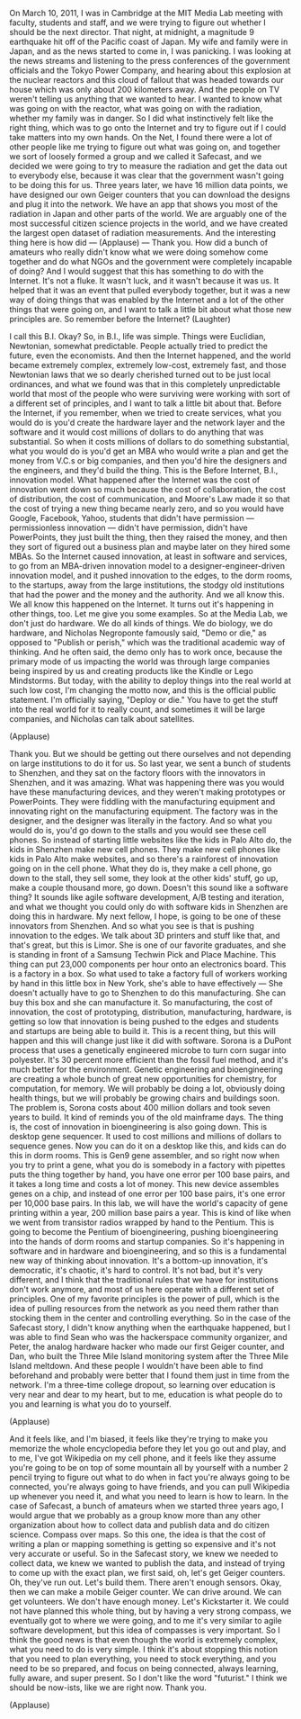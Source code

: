 
On March 10, 2011,
I was in Cambridge at the MIT Media Lab
meeting with faculty, students and staff,
and we were trying to figure out whether
I should be the next director.
That night, at midnight,
a magnitude 9 earthquake
hit off of the Pacific coast of Japan.
My wife and family were in Japan,
and as the news started to come in,
I was panicking.
I was looking at the news streams
and listening to the press conferences
of the government officials
and the Tokyo Power Company,
and hearing about this explosion
at the nuclear reactors
and this cloud of fallout
that was headed towards our house
which was only about 200 kilometers away.
And the people on TV weren&#39;t telling us
anything that we wanted to hear.
I wanted to know what was going on with the reactor,
what was going on with the radiation,
whether my family was in danger.
So I did what instinctively felt like the right thing,
which was to go onto the Internet
and try to figure out
if I could take matters into my own hands.
On the Net, I found there were a lot of other people
like me trying to figure out what was going on,
and together we sort of loosely formed a group
and we called it Safecast,
and we decided we were going to try
to measure the radiation
and get the data out to everybody else,
because it was clear that the government
wasn&#39;t going to be doing this for us.
Three years later,
we have 16 million data points,
we have designed our own Geiger counters
that you can download the designs
and plug it into the network.
We have an app that shows you
most of the radiation in Japan
and other parts of the world.
We are arguably one of the most successful
citizen science projects in the world,
and we have created
the largest open dataset of radiation measurements.
And the interesting thing here
is how did — 
(Applause)
 — Thank you.
How did a bunch of amateurs
who really didn&#39;t know what we were doing
somehow come together
and do what NGOs and the government
were completely incapable of doing?
And I would suggest that this has something to do
with the Internet. It&#39;s not a fluke.
It wasn&#39;t luck, and it wasn&#39;t because it was us.
It helped that it was an event
that pulled everybody together,
but it was a new way of doing things
that was enabled by the Internet
and a lot of the other things that were going on,
and I want to talk a little bit about
what those new principles are.
So remember before the Internet? 
(Laughter)

I call this B.I. Okay?
So, in B.I., life was simple.
Things were Euclidian, Newtonian,
somewhat predictable.
People actually tried to predict the future,
even the economists.
And then the Internet happened,
and the world became extremely complex,
extremely low-cost, extremely fast,
and those Newtonian laws
that we so dearly cherished
turned out to be just local ordinances,
and what we found was that in this
completely unpredictable world
that most of the people who were surviving
were working with sort of a different set of principles,
and I want to talk a little bit about that.
Before the Internet, if you remember,
when we tried to create services,
what you would do is you&#39;d create
the hardware layer and the
network layer and the software
and it would cost millions of dollars
to do anything that was substantial.
So when it costs millions of dollars
to do something substantial,
what you would do is you&#39;d get an MBA
who would write a plan
and get the money
from V.C.s or big companies,
and then you&#39;d hire the designers and the engineers,
and they&#39;d build the thing.
This is the Before Internet, B.I., innovation model.
What happened after the Internet was
the cost of innovation went down so much
because the cost of collaboration,
the cost of distribution,
the cost of communication, and Moore&#39;s Law
made it so that the cost of trying a new thing
became nearly zero,
and so you would have Google, Facebook, Yahoo,
students that didn&#39;t have permission —
permissionless innovation —
didn&#39;t have permission, didn&#39;t have PowerPoints,
they just built the thing,
then they raised the money,
and then they sort of figured out a business plan
and maybe later on they hired some MBAs.
So the Internet caused innovation,
at least in software and services,
to go from an MBA-driven innovation model
to a designer-engineer-driven innovation model,
and it pushed innovation to the edges,
to the dorm rooms, to the startups,
away from the large institutions,
the stodgy old institutions that had the power
and the money and the authority.
And we all know this. We all know
this happened on the Internet.
It turns out it&#39;s happening in other things, too.
Let me give you some examples.
So at the Media Lab, we don&#39;t just do hardware.
We do all kinds of things.
We do biology, we do hardware,
and Nicholas Negroponte
famously said, &quot;Demo or die,&quot;
as opposed to &quot;Publish or perish,&quot;
which was the traditional academic way of thinking.
And he often said, the demo only has to work once,
because the primary mode of us impacting the world
was through large companies
being inspired by us
and creating products like
the Kindle or Lego Mindstorms.
But today, with the ability
to deploy things into the real world at such low cost,
I&#39;m changing the motto now,
and this is the official public statement.
I&#39;m officially saying, &quot;Deploy or die.&quot;
You have to get the stuff into the real world
for it to really count,
and sometimes it will be large companies,
and Nicholas can talk about satellites.

(Applause)

Thank you.
But we should be getting out there ourselves
and not depending on large
institutions to do it for us.
So last year, we sent a bunch
of students to Shenzhen,
and they sat on the factory floors
with the innovators in Shenzhen, and it was amazing.
What was happening there
was you would have these manufacturing devices,
and they weren&#39;t making prototypes or PowerPoints.
They were fiddling with the manufacturing equipment
and innovating right on the
manufacturing equipment.
The factory was in the designer,
and the designer was literally in the factory.
And so what you would do is,
you&#39;d go down to the stalls
and you would see these cell phones.
So instead of starting little websites
like the kids in Palo Alto do,
the kids in Shenzhen make new cell phones.
They make new cell phones like kids in Palo Alto
make websites,
and so there&#39;s a rainforest
of innovation going on in the cell phone.
What they do is, they make a cell phone,
go down to the stall, they sell some,
they look at the other kids&#39; stuff, go up,
make a couple thousand more, go down.
Doesn&#39;t this sound like a software thing?
It sounds like agile software development,
A/B testing and iteration,
and what we thought you could only do with software
kids in Shenzhen are doing this in hardware.
My next fellow, I hope, is going to be
one of these innovators from Shenzhen.
And so what you see is
that is pushing innovation to the edges.
We talk about 3D printers and stuff like that,
and that&#39;s great, but this is Limor.
She is one of our favorite graduates,
and she is standing in front of a Samsung
Techwin Pick and Place Machine.
This thing can put 23,000 components per hour
onto an electronics board.
This is a factory in a box.
So what used to take a factory full of workers
working by hand
in this little box in New York,
she&#39;s able to have effectively —
She doesn&#39;t actually have to go to Shenzhen
to do this manufacturing.
She can buy this box and she can manufacture it.
So manufacturing, the cost of innovation,
the cost of prototyping, distribution,
manufacturing, hardware,
is getting so low
that innovation is being pushed to the edges
and students and startups are being able to build it.
This is a recent thing, but this will happen
and this will change
just like it did with software.
Sorona is a DuPont process
that uses a genetically engineered microbe
to turn corn sugar into polyester.
It&#39;s 30 percent more efficient
than the fossil fuel method,
and it&#39;s much better for the environment.
Genetic engineering and bioengineering
are creating a whole bunch
of great new opportunities
for chemistry, for computation, for memory.
We will probably be doing a lot,
obviously doing health things,
but we will probably be growing chairs
and buildings soon.
The problem is, Sorona costs
about 400 million dollars
and took seven years to build.
It kind of reminds you of the old mainframe days.
The thing is, the cost of innovation
in bioengineering is also going down.
This is desktop gene sequencer.
It used to cost millions and millions
of dollars to sequence genes.
Now you can do it on a desktop like this,
and kids can do this in dorm rooms.
This is Gen9 gene assembler,
and so right now when you try to print a gene,
what you do is somebody in a factory
with pipettes puts the thing together by hand,
you have one error per 100 base pairs,
and it takes a long time and costs a lot of money.
This new device
assembles genes on a chip,
and instead of one error per 100 base pairs,
it&#39;s one error per 10,000 base pairs.
In this lab, we will have the world&#39;s capacity
of gene printing within a year,
200 million base pairs a year.
This is kind of like when we went
from transistor radios wrapped by hand
to the Pentium.
This is going to become the
Pentium of bioengineering,
pushing bioengineering into the hands
of dorm rooms and startup companies.
So it&#39;s happening in software and in hardware
and bioengineering,
and so this is a fundamental new
way of thinking about innovation.
It&#39;s a bottom-up innovation, it&#39;s democratic,
it&#39;s chaotic, it&#39;s hard to control.
It&#39;s not bad, but it&#39;s very different,
and I think that the traditional rules that we have
for institutions don&#39;t work anymore,
and most of us here
operate with a different set of principles.
One of my favorite principles is the power of pull,
which is the idea of pulling resources
from the network as you need them
rather than stocking them in the center
and controlling everything.
So in the case of the Safecast story,
I didn&#39;t know anything when
the earthquake happened,
but I was able to find Sean
who was the hackerspace community organizer,
and Peter, the analog hardware hacker
who made our first Geiger counter,
and Dan, who built the Three Mile Island
monitoring system after the
Three Mile Island meltdown.
And these people I wouldn&#39;t have been able to find
beforehand and probably were better
that I found them just in time from the network.
I&#39;m a three-time college dropout,
so learning over education
is very near and dear to my heart,
but to me, education is what people do to you
and learning is what you do to yourself.

(Applause)

And it feels like, and I&#39;m biased,
it feels like they&#39;re trying to make you memorize
the whole encyclopedia before
they let you go out and play,
and to me, I&#39;ve got Wikipedia on my cell phone,
and it feels like they assume
you&#39;re going to be on top of some mountain
all by yourself with a number 2 pencil
trying to figure out what to do
when in fact you&#39;re always going to be connected,
you&#39;re always going to have friends,
and you can pull Wikipedia
up whenever you need it,
and what you need to learn is how to learn.
In the case of Safecast, a bunch of amateurs
when we started three years ago,
I would argue that we probably as a group
know more than any other organization
about how to collect data and publish data
and do citizen science.
Compass over maps.
So this one, the idea is that the cost of writing a plan
or mapping something is getting so expensive
and it&#39;s not very accurate or useful.
So in the Safecast story, we
knew we needed to collect data,
we knew we wanted to publish the data,
and instead of trying to come up with the exact plan,
we first said, oh, let&#39;s get Geiger counters.
Oh, they&#39;ve run out.
Let&#39;s build them. There aren&#39;t enough sensors.
Okay, then we can make a mobile Geiger counter.
We can drive around. We can get volunteers.
We don&#39;t have enough money. Let&#39;s Kickstarter it.
We could not have planned this whole thing,
but by having a very strong compass,
we eventually got to where we were going,
and to me it&#39;s very similar to
agile software development,
but this idea of compasses is very important.
So I think the good news is
that even though the world is extremely complex,
what you need to do is very simple.
I think it&#39;s about stopping this notion
that you need to plan everything,
you need to stock everything,
and you need to be so prepared,
and focus on being connected,
always learning,
fully aware,
and super present.
So I don&#39;t like the word &quot;futurist.&quot;
I think we should be now-ists,
like we are right now.
Thank you.

(Applause)

